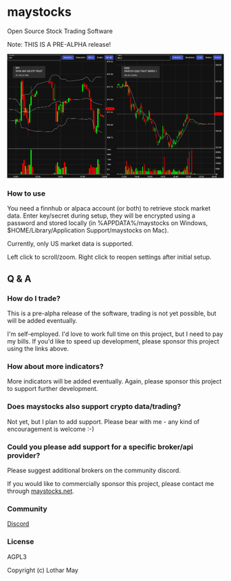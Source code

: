 # maystocks

Open Source Stock Trading Software

Note: THIS IS A PRE-ALPHA release!

![Screenshot of maystocks](docs/maystocks_plots.png)

### How to use

You need a finnhub or alpaca account (or both) to retrieve stock market data.
Enter key/secret during setup, they will be encrypted using a password and stored locally (in %APPDATA%/maystocks on Windows,
$HOME/Library/Application Support/maystocks on Mac).

Currently, only US market data is supported.

Left click to scroll/zoom. Right click to reopen settings after initial setup.

## Q & A

### How do I trade?

This is a pre-alpha release of the software, trading is not yet possible, but will be added eventually.

I'm self-employed. I'd love to work full time on this project, but I need to pay my bills. If you'd like to speed up development, please sponsor this project using the links above.

### How about more indicators?

More indicators will be added eventually. Again, please sponsor this project to support further development.

### Does maystocks also support crypto data/trading?

Not yet, but I plan to add support. Please bear with me - any kind of encouragement is welcome :-)

### Could you please add support for a specific broker/api provider?

Please suggest additional brokers on the community discord.

If you would like to commercially sponsor this project, please contact me through [maystocks.net](https://www.maystocks.net/).

### Community

[Discord](https://discord.gg/AyXVpnZhv6)

### License

AGPL3

Copyright (c) Lothar May